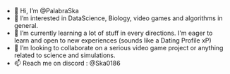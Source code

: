 - 👋 Hi, I’m @PalabraSka
- 👀 I’m interested in DataScience, Biology, video games and algorithms in general.
- 🌱 I’m currently learning a lot of stuff in every directions. I'm eager to learn and open to new experiences (sounds like a Dating Profile xP) 
- 💞️ I’m looking to collaborate on a serious video game project or anything related to science and simulations.
- 📫 Reach me on discord : @Ska0186


<!---
PalabraSka/PalabraSka is a ✨ special ✨ repository because its `README.md` (this file) appears on your GitHub profile.
You can click the Preview link to take a look at your changes.
--->
